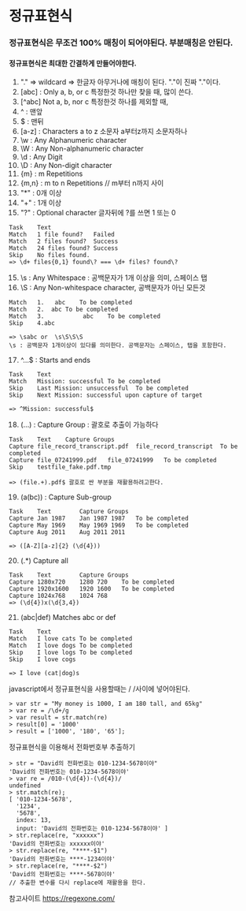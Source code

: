 # 정규표현식

### 정규표현식은 무조건 100% 매칭이 되어야된다. 부분매칭은 안된다.
#### 정규표현식은 최대한 간결하게 만들어야한다.

1.  "." => wildcard => 한글자 아무거나에 매칭이 된다.  "\."이 진짜 "."이다. 
2.  [abc] : Only a, b, or c 특정한것 하나만 찾을 때, 많이 쓴다.
3.  [^abc]	Not a, b, nor c 특정한것 하나를 제외할 때,
4.  ^ : 맨앞
5.  $ : 맨뒤
6.  [a-z] : Characters a to z 소문자 a부터z까지 소문자하나
7.  \w : Any Alphanumeric character
8.  \W : Any Non-alphanumeric character
8.  \d : Any Digit
9.  \D : Any Non-digit character
10.  {m} : m Repetitions
11.  {m,n} : m to n Repetitions // m부터 n까지 사이
12.  "*" : 0개 이상
13.  "+" : 1개 이상
14.  "?" : Optional character 글자뒤에 ?를 쓰면 1 또는 0

```
Task	Text	 
Match	1 file found?	Failed
Match	2 files found?	Success
Match	24 files found?	Success
Skip	No files found.
=> \d+ files{0,1} found\? === \d+ files? found\?

```
15. \s : Any Whitespace : 공백문자가 1개 이상을 의미, 스페이스 탭
16. \S : Any Non-whitespace character, 공백문자가 아닌 모든것
```
Match	1.   abc	To be completed
Match	2.	abc	To be completed
Match	3.           abc	To be completed
Skip	4.abc

=> \sabc or  \s\S\S\S
\s : 공백문자 1개이상이 있다를 의미한다. 공백문자는 스페이스, 탭을 포함한다.
```

17. ^…$ : Starts and ends
```
Task	Text	 
Match	Mission: successful	To be completed
Skip	Last Mission: unsuccessful	To be completed
Skip	Next Mission: successful upon capture of target

=> ^Mission: successful$
```
18. (…) : Capture Group : 괄호로 추출이 가능하다
```
Task	Text	Capture Groups	 
Capture	file_record_transcript.pdf	file_record_transcript	To be completed
Capture	file_07241999.pdf	file_07241999	To be completed
Skip	testfile_fake.pdf.tmp	

=> (file.+).pdf$ 괄호로 싼 부분을 재활용하려고한다.
```
19. (a(bc)) : Capture Sub-group 
```
Task	Text		Capture Groups	 
Capture	Jan 1987	Jan 1987 1987	To be completed
Capture	May 1969	May 1969 1969	To be completed
Capture	Aug 2011	Aug 2011 2011

=> ([A-Z][a-z]{2} (\d{4}))
```
20. (.*)	Capture all
```
Task	Text		Capture Groups	 
Capture	1280x720	1280 720	To be completed
Capture	1920x1600	1920 1600	To be completed
Capture	1024x768	1024 768
=> (\d{4})x(\d{3,4})

```

21. (abc|def)	Matches abc or def
```
Task	Text	 
Match	I love cats	To be completed
Match	I love dogs	To be completed
Skip	I love logs	To be completed
Skip	I love cogs

=> I love (cat|dog)s
```
javascript에서 정규표현식을 사용할때는 / /사이에 넣어야된다.

```
> var str = "My money is 1000, I am 180 tall, and 65kg"
> var re = /\d+/g
> var result = str.match(re)
> result[0] = '1000'
> result = ['1000', '180', '65'];
```
정규표현식을 이용해서 전화번호부 추출하기
```
> str = "David의 전화번호는 010-1234-5678이야"
'David의 전화번호는 010-1234-5678이야'
> var re = /010-(\d{4})-(\d{4})/
undefined
> str.match(re);
[ '010-1234-5678',
  '1234',
  '5678',
  index: 13,
  input: 'David의 전화번호는 010-1234-5678이야' ]
> str.replace(re, "xxxxxx")
'David의 전화번호는 xxxxxx이야'
> str.replace(re, "****-$1")
'David의 전화번호는 ****-1234이야'
> str.replace(re, "****-$2")
'David의 전화번호는 ****-5678이야'
// 추출한 변수를 다시 replace에 재활용을 한다.	
```


참고사이트
https://regexone.com/ 